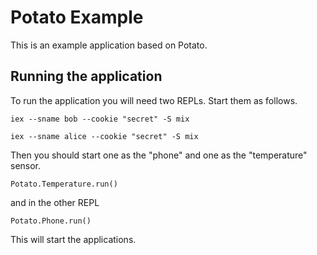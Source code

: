 # Potato Example

This is an example application based on Potato.

## Running the application

To run the application you will need two REPLs. Start them as follows.

```
iex --sname bob --cookie "secret" -S mix 

iex --sname alice --cookie "secret" -S mix
```

Then you should start one as the "phone" and one as the "temperature" sensor.

```
Potato.Temperature.run()
```

and in the other REPL

```
Potato.Phone.run() 
```

This will start the applications.


